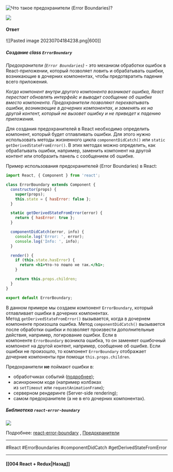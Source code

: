 ![Что такое предохранители (Error Boundaries)?](https://youtu.be/HBSAjY-xh3k?t=36)

![](https://www.youtube.com/watch?v=moQfXDTuyC8)
#### Ответ

![[Pasted image 20230704184238.png|600]]

##### Создание class `ErrorBoundary`

*Предохранители (`Error Boundaries`)* - это механизм обработки ошибок в React-приложении, который позволяет ловить и обрабатывать ошибки, возникающие в дочерних компонентах, чтобы предотвратить падение всего приложения.

*Когда компонент внутри другого компонента возникает ошибка, React перестает обновлять интерфейс и выводит сообщение об ошибке вместо компонента. Предохранители позволяют перехватывать ошибки, возникающие в дочерних компонентах, и заменять их на другой контент, который не вызовет ошибку и не приведет к падению приложения.*

Для создания предохранителей в React необходимо определить компонент, который будет отлавливать ошибки. Для этого нужно использовать методы жизненного цикла `componentDidCatch()` или `static getDerivedStateFromError()`. В этих методах можно определить, как обрабатывать ошибки, например, заменить компонент на другой контент или отобразить панель с сообщением об ошибке.

Пример использования предохранителей (Error Boundaries) в React:

```jsx
import React, { Component } from 'react';

class ErrorBoundary extends Component {
  constructor(props) {
    super(props);
    this.state = { hasError: false };
  }

  static getDerivedStateFromError(error) {
    return { hasError: true };
  }

  componentDidCatch(error, info) {
    console.log('Error: ', error);
    console.log('Info: ', info);
  }

  render() {
    if (this.state.hasError) {
      return <h1>Что-то пошло не так.</h1>;
    }

    return this.props.children;
  }
}

export default ErrorBoundary;
```

В данном примере мы создаем компонент `ErrorBoundary`, который отлавливает ошибки в дочерних компонентах. Метод `getDerivedStateFromError()` вызывается, когда в дочернем компоненте произошла ошибка. Метод `componentDidCatch()` вызывается после обработки ошибки и позволяет произвести дополнительные действия, например, логирование ошибки. Если в компоненте `ErrorBoundary` возникла ошибка, то он заменяет ошибочный компонент на другой контент, например, сообщение об ошибке. Если ошибки не произошло, то компонент `ErrorBoundary` отображает дочерние компоненты при помощи `this.props.children`.

Предохранители **не** поймают ошибки в:

- обработчиках событий ([подробнее](https://reactdev.ru/archive/react16/error-boundaries/#how-about-event-handlers));
- асинхронном коде (например колбэках из `setTimeout` или `requestAnimationFrame`);
- серверном рендеринге (Server-side rendering);
- самом предохранителе (а не в его дочерних компонентах).

##### Библиотека `react-error-boundary`


![](https://www.youtube.com/watch?v=gyqAW0--0Tc)



Подробнее: [react-error-boundary](https://kentcdodds.com/blog/use-react-error-boundary-to-handle-errors-in-react) , [Предохранители](https://reactdev.ru/archive/react16/error-boundaries/#introducing-error-boundaries)

____
#React #ErrorBoundaries #componentDidCatch #getDerivedStateFromError

____

#### [[004 React + Redux|Назад]]
